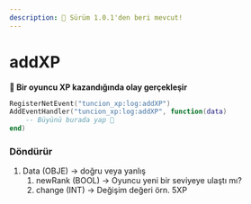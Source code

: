 ```yaml
---
description: 🔧 Sürüm 1.0.1'den beri mevcut!
---
```


# addXP

**📢 Bir oyuncu XP kazandığında olay gerçekleşir**

```lua
RegisterNetEvent("tuncion_xp:log:addXP")
AddEventHandler("tuncion_xp:log:addXP", function(data)
    -- Büyünü burada yap 💫
end)
```

### Döndürür

1. Data <span className="color-blue">(OBJE)</span> <span className="color-orange">-> doğru veya yanlış</span>
   1. newRank <span className="color-blue">(BOOL)</span> <span className="color-orange">-> Oyuncu yeni bir seviyeye ulaştı mı?</span>
   2. change <span className="color-blue">(INT)</span> <span className="color-orange">-> Değişim değeri örn. 5XP</span>